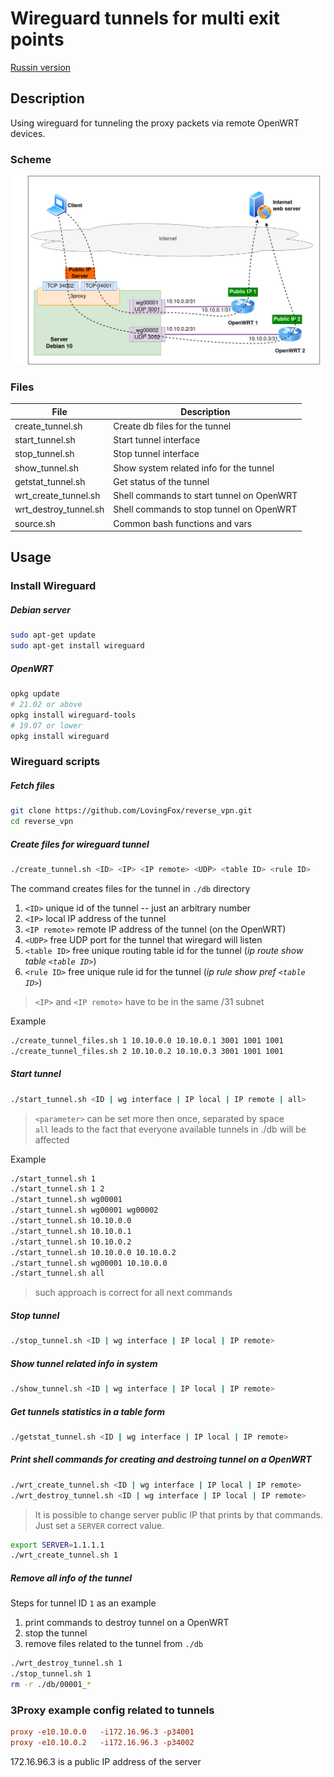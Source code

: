 # Wireguard tunnels for multi exit points

[Russin version](README.ru.md)

## Description

Using wireguard for tunneling the proxy packets via remote OpenWRT devices.

### Scheme

![Scheme of the network](scheme.png)

### Files

| File                  | Description                                |
|-----------------------|--------------------------------------------|
| create_tunnel.sh      | Create db files for the tunnel             |
| start_tunnel.sh       | Start tunnel interface                     |
| stop_tunnel.sh        | Stop tunnel interface                      |
| show_tunnel.sh        | Show system related info for the tunnel    |
| getstat_tunnel.sh     | Get status of the tunnel                   |
| wrt_create_tunnel.sh  | Shell commands to start tunnel on OpenWRT  |
| wrt_destroy_tunnel.sh | Shell commands to stop tunnel on OpenWRT   |
| source.sh             | Common bash functions and vars             |

## Usage

### Install Wireguard

##### Debian server

```bash
sudo apt-get update
sudo apt-get install wireguard
```

##### OpenWRT

```bash
opkg update
# 21.02 or above
opkg install wireguard-tools
# 19.07 or lower
opkg install wireguard
```

### Wireguard scripts

##### Fetch files

```bash
git clone https://github.com/LovingFox/reverse_vpn.git
cd reverse_vpn
```

##### Create files for wireguard tunnel

```bash
./create_tunnel.sh <ID> <IP> <IP remote> <UDP> <table ID> <rule ID>
```

The command creates files for the tunnel in `./db` directory

1. `<ID>` unique id of the tunnel -- just an arbitrary number
1. `<IP>` local IP address of the tunnel
1. `<IP remote>` remote IP address of the tunnel (on the OpenWRT)
1. `<UDP>` free UDP port for the tunnel that wiregard will listen
1. `<table ID>` free unique routing table id for the tunnel (*ip route show table `<table ID>`*)
1. `<rule ID>` free unique rule id for the tunnel (*ip rule show pref `<table ID>`*)

> `<IP>` and `<IP remote>` have to be in the same /31 subnet

Example

```bash
./create_tunnel_files.sh 1 10.10.0.0 10.10.0.1 3001 1001 1001
./create_tunnel_files.sh 2 10.10.0.2 10.10.0.3 3001 1001 1001
```

##### Start tunnel

```bash
./start_tunnel.sh <ID | wg interface | IP local | IP remote | all>
```

> `<parameter>` can be set more then once, separated by space  
`all` leads to the fact that everyone available tunnels in ./db will be affected

Example

```bash
./start_tunnel.sh 1
./start_tunnel.sh 1 2
./start_tunnel.sh wg00001
./start_tunnel.sh wg00001 wg00002
./start_tunnel.sh 10.10.0.0
./start_tunnel.sh 10.10.0.1
./start_tunnel.sh 10.10.0.2
./start_tunnel.sh 10.10.0.0 10.10.0.2
./start_tunnel.sh wg00001 10.10.0.0
./start_tunnel.sh all
```

> such approach is correct for all next commands

##### Stop tunnel

```bash
./stop_tunnel.sh <ID | wg interface | IP local | IP remote>
```

##### Show tunnel related info in system

```bash
./show_tunnel.sh <ID | wg interface | IP local | IP remote>
```

##### Get tunnels statistics in a table form

```bash
./getstat_tunnel.sh <ID | wg interface | IP local | IP remote>
```

##### Print shell commands for creating and destroing tunnel on a OpenWRT 

```bash
./wrt_create_tunnel.sh <ID | wg interface | IP local | IP remote>
./wrt_destroy_tunnel.sh <ID | wg interface | IP local | IP remote>
```

> It is possible to change server public IP that prints by that commands. Just set a `SERVER` correct value.

```bash
export SERVER=1.1.1.1
./wrt_create_tunnel.sh 1
```

##### Remove all info of the tunnel

Steps for tunnel ID `1` as an example

1. print commands to destroy tunnel on a OpenWRT
2. stop the tunnel
3. remove files related to the tunnel from `./db`

```bash
./wrt_destroy_tunnel.sh 1
./stop_tunnel.sh 1
rm -r ./db/00001_*
```

### 3Proxy example config related to tunnels

```conf
proxy -e10.10.0.0   -i172.16.96.3 -p34001
proxy -e10.10.0.2   -i172.16.96.3 -p34002
```

172.16.96.3 is a public IP address of the server
